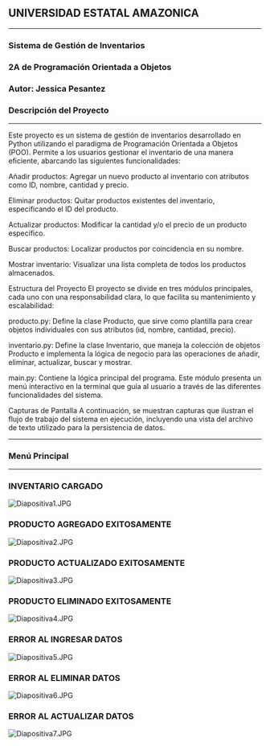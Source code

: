 ## UNIVERSIDAD ESTATAL AMAZONICA
_____
### Sistema de Gestión de Inventarios
### 2A de Programación Orientada a Objetos
### Autor: Jessica Pesantez
### Descripción del Proyecto
____

Este proyecto es un sistema de gestión de inventarios desarrollado en Python utilizando el paradigma de Programación Orientada a Objetos (POO). Permite a los usuarios gestionar el inventario de una manera eficiente, abarcando las siguientes funcionalidades:

Añadir productos: Agregar un nuevo producto al inventario con atributos como ID, nombre, cantidad y precio.

Eliminar productos: Quitar productos existentes del inventario, especificando el ID del producto.

Actualizar productos: Modificar la cantidad y/o el precio de un producto específico.

Buscar productos: Localizar productos por coincidencia en su nombre.

Mostrar inventario: Visualizar una lista completa de todos los productos almacenados.

Estructura del Proyecto
El proyecto se divide en tres módulos principales, cada uno con una responsabilidad clara, lo que facilita su mantenimiento y escalabilidad:

producto.py: Define la clase Producto, que sirve como plantilla para crear objetos individuales con sus atributos (id, nombre, cantidad, precio).

inventario.py: Define la clase Inventario, que maneja la colección de objetos Producto e implementa la lógica de negocio para las operaciones de añadir, eliminar, actualizar, buscar y mostrar.

main.py: Contiene la lógica principal del programa. Este módulo presenta un menú interactivo en la terminal que guía al usuario a través de las diferentes funcionalidades del sistema.

Capturas de Pantalla
A continuación, se muestran capturas que ilustran el flujo de trabajo del sistema en ejecución, incluyendo una vista del archivo de texto utilizado para la persistencia de datos.
___
### Menú Principal
____
### INVENTARIO CARGADO
![Diapositiva1.JPG](IMAGENES_S10/Diapositiva1.JPG)
### PRODUCTO AGREGADO EXITOSAMENTE
![Diapositiva2.JPG](IMAGENES_S10/Diapositiva2.JPG)
### PRODUCTO ACTUALIZADO EXITOSAMENTE
![Diapositiva3.JPG](IMAGENES_S10/Diapositiva3.JPG)
### PRODUCTO ELIMINADO EXITOSAMENTE
![Diapositiva4.JPG](IMAGENES_S10/Diapositiva4.JPG)
### ERROR AL INGRESAR DATOS
![Diapositiva5.JPG](IMAGENES_S10/Diapositiva5.JPG)
### ERROR AL ELIMINAR DATOS
![Diapositiva6.JPG](IMAGENES_S10/Diapositiva6.JPG)
### ERROR AL ACTUALIZAR DATOS
![Diapositiva7.JPG](IMAGENES_S10/Diapositiva7.JPG)





